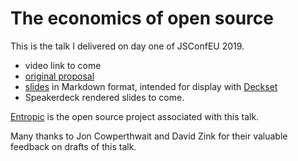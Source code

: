 # The economics of open source

This is the talk I delivered on day one of JSConfEU 2019.

* video link to come
* [original proposal](./proposal.md)
* [slides](./slides.md) in Markdown format, intended for display with [Deckset](https://decksetapp.com/)
* Speakerdeck rendered slides to come.

[Entropic](https://github.com/entropic-dev/entropic/) is the open source project associated with this talk.

Many thanks to Jon Cowperthwait and David Zink for their valuable feedback on drafts of this talk.

